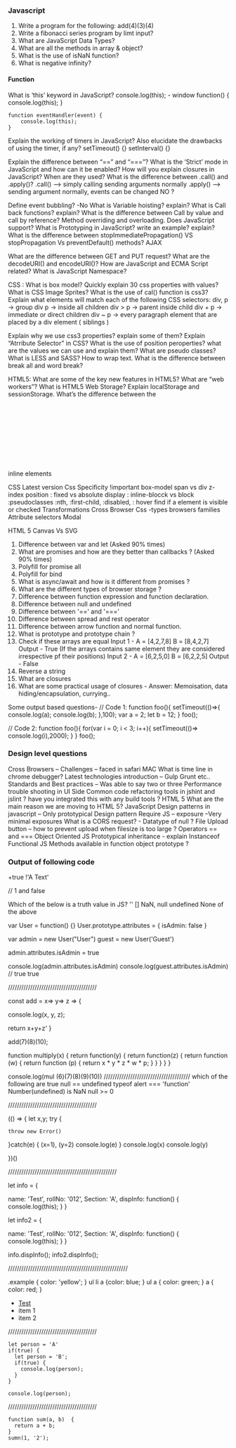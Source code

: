 ### Javascript
1. Write a program for the following: add(4)(3)(4)
2. Write a fibonacci series program by limt input?
3. What are JavaScript Data Types?
4. What are all the methods in array & object?
5. What is the use of isNaN function?
6. What is negative infinity?

#### Function
What is ‘this’ keyword in JavaScript?
	console.log(this); - window
	function() {
		console.log(this);
	}

	function eventHandler(event) {
		console.log(this);
	}

Explain the working of timers in JavaScript? Also elucidate the drawbacks of using the timer, if any?
	setTimeout() {}
	setInterval() {}

Explain the difference between “==” and “===”?
What is the ‘Strict’ mode in JavaScript and how can it be enabled?
How will you explain closures in JavaScript? When are they used?
What is the difference between .call() and .apply()?
.call() --> simply calling
sending arguments normally
.apply() -->
sending argument normally, events can be changed
NO ?

Define event bubbling? -No
What is Variable hoisting? explain?
What is Call back functions? explain?
What is the difference between Call by value and call by reference?
Method overriding and overloading.  Does JavaScript support?
What is Prototyping in JavaScript? write an example? explain?
What is the difference between stopImmediatePropagation() VS stopPropagation Vs preventDefault() methods?
AJAX

What are the difference between GET and PUT request?
What are the decodeURI() and encodeURI()?
How are JavaScript and ECMA Script related?
What is JavaScript Namespace?

CSS :
What is box model?
Quickly explain 30 css properties with values?
What is CSS Image Sprites?
What is the use of cal() function is css3?
Explain what elements will match each of the following CSS selectors:
div, p ->  group
div p -> inside all children
div > p ->  parent inside child
div + p -> immediate or direct children
div ~ p -> every paragraph element that are placed by a div element ( siblings )

Explain why we use css3 properties? explain some of them?
Explain “Atrribute Selector” in CSS?
What is the use of position peroperties? what are the values we can use and explain them?
What are pseudo classes?
What is LESS and SASS?
How to wrap text. What is the difference between break all and word break?

HTML5:
What are some of the key new features in HTML5?
What are “web workers”?
What is HTML5 Web Storage? Explain localStorage and sessionStorage.
What’s the difference between the <svg> and <canvas> elements?
What is the difference between span and div?
width, height dont apply for inline elements

inline elements

CSS Latest version
Css Specificity
!important 
box-model
span vs div
z-index
position : fixed vs absolute
display : inline-blocck vs block
:pseudoclasses
:nth, :first-child, :disabled, : hover
	find if a element is visible or checked
Transformations
Cross Browser Css
 -types browsers families
Attribute selectors
Modal


HTML 5
Canvas Vs SVG

1. Difference between var and let (Asked 90% times)
2. What are promises and how are they better than callbacks ? (Asked 90% times)
3. Polyfill for promise all
4. Polyfill for bind
5. What is async/await and how is it different from promises ?
6. What are the different types of browser storage ?
7. Difference between function expression and function declaration.
8. Difference between null and undefined
9. Difference between '==' and '==='
10. Difference between spread and rest operator
11. Difference between arrow function and normal function.
12. What is prototype and prototype chain ?
13. Check if these arrays are equal
Input 1 - A = [4,2,7,8] B = [8,4,2,7] Output - True (If the arrays contains same element they are considered irrespective pf their positions)
Input 2 - A = [6,2,5,0] B = [6,2,2,5] Output - False
14. Reverse a string
15. What are closures
16. What are some practical usage of closures -
 Answer: Memoisation, data hiding/encapsulation, currying..

Some output based questions-
 // Code 1:
	function foo(){
	 setTimeout(()=>{
	  console.log(a);
	  console.log(b);
	 },100);
	 var a = 2;
	 let b = 12;
	}
	foo();

// Code 2:
	function foo(){
	 for(var i = 0; i < 3; i++){
	  setTimeout(()=> console.log(i),2000);
	 }
	}
	foo();


### Design level questions
  Cross Browsers – Challenges – faced in safari MAC
 What is time line in chrome debugger?
Latest technologies introduction – Gulp Grunt etc..
 Standards and Best practices – Was able to say two or three
Performance trouble shooting in UI Side
 Common code refactoring tools in jshint and jslint ? have you integrated this with any build tools ?
HTML 5
What are the main reason we are moving to HTML 5?
JavaScript
Design patterns in javascript – Only prototypical Design pattern
Require JS – exposure –Very minimal exposures
What is a CORS request?  -
Datatype of null ?
File Upload button – how to prevent upload when filesize is too large ?
Operators
== and ===
Object Oriented JS
Prototypical inheritance - explain
Instanceof
Functional JS
Methods available in function object prototype ?


### Output of following code
+true
!'A Text'

// 1 and false

Which of the below is a truth value in JS?
''    []    NaN, null    undefined   None of the above

var User = function() {}
User.prototype.attributes = {
  isAdmin: false
}

var admin = new User("User")
guest = new User('Guest')

admin.attributes.isAdmin = true

console.log(admin.attributes.isAdmin)
console.log(guest.attributes.isAdmin)
// true true


////////////////////////////////////////

const add = x=> y=> z => {

  console.log(x, y, z);

  return x+y+z'
}

add(7)(8)(10);

function multiply(x) {
  return function(y) {
    return function(z) {
      return function (w) {
        return function (p) {
          return x * y * z * w * p;
        }
      }
    }
  }
}

console.log(mul (6)(7)(8)(9)(10))
///////////////////////////////////////
which of the following are true
   null == undefined
   typeof alert === 'function'
   Number(undefined) is NaN
   null >= 0

////////////////////////////////////////


(() => {
  let x,y;
  try {

    throw new Error()
  }catch(e) {
    (x=1), (y=2)
    console.log(e)
  }
  console.log(x)
  console.log(y)

})()

/////////////////////////////////////////////////

let info = {

  name: 'Test',
  rollNo: '012',
  Section: 'A',
  dispInfo: function() {
    console.log(this);
  }
}

let info2 = {

  name: 'Test',
  rollNo: '012',
  Section: 'A',
  dispInfo: function() {
    console.log(this);
  }
}


info.dispInfo();
info2.dispInfo();

//////////////////////////////////////////////////////

.example { color: 'yellow'; }
ul li a {color: blue; }
ul a { color: green; }
a { color: red; }

<ul>
   <li><a href='#' class="example">Test</a></li>
   <li>item 1</li>
   <li>item 2</li>
</ul>

////////////////////////////////////////

	let person = 'A'
	if(true) {
	  let person = 'B';
	  if(true) {
	    console.log(person);
	  }
	}

	console.log(person);

////////////////////////////////////////

	function sum(a, b)  {
	  return a + b;
	}
	sumn(1, '2');

